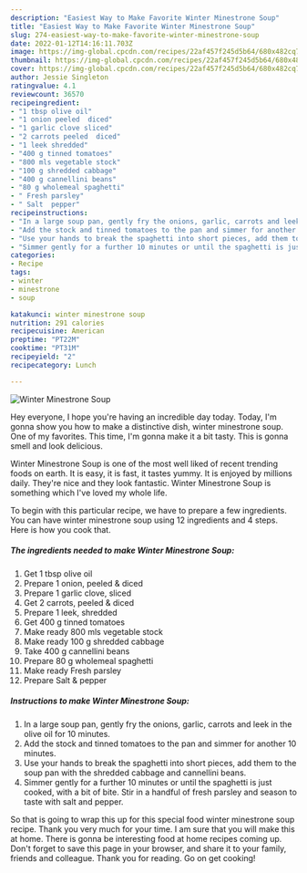 ```yaml
---
description: "Easiest Way to Make Favorite Winter Minestrone Soup"
title: "Easiest Way to Make Favorite Winter Minestrone Soup"
slug: 274-easiest-way-to-make-favorite-winter-minestrone-soup
date: 2022-01-12T14:16:11.703Z
image: https://img-global.cpcdn.com/recipes/22af457f245d5b64/680x482cq70/winter-minestrone-soup-recipe-main-photo.jpg
thumbnail: https://img-global.cpcdn.com/recipes/22af457f245d5b64/680x482cq70/winter-minestrone-soup-recipe-main-photo.jpg
cover: https://img-global.cpcdn.com/recipes/22af457f245d5b64/680x482cq70/winter-minestrone-soup-recipe-main-photo.jpg
author: Jessie Singleton
ratingvalue: 4.1
reviewcount: 36570
recipeingredient:
- "1 tbsp olive oil"
- "1 onion peeled  diced"
- "1 garlic clove sliced"
- "2 carrots peeled  diced"
- "1 leek shredded"
- "400 g tinned tomatoes"
- "800 mls vegetable stock"
- "100 g shredded cabbage"
- "400 g cannellini beans"
- "80 g wholemeal spaghetti"
- " Fresh parsley"
- " Salt  pepper"
recipeinstructions:
- "In a large soup pan, gently fry the onions, garlic, carrots and leek in the olive oil for 10 minutes."
- "Add the stock and tinned tomatoes to the pan and simmer for another 10 minutes."
- "Use your hands to break the spaghetti into short pieces, add them to the soup pan with the shredded cabbage and cannellini beans."
- "Simmer gently for a further 10 minutes or until the spaghetti is just cooked, with a bit of bite. Stir in a handful of fresh parsley and season to taste with salt and pepper."
categories:
- Recipe
tags:
- winter
- minestrone
- soup

katakunci: winter minestrone soup 
nutrition: 291 calories
recipecuisine: American
preptime: "PT22M"
cooktime: "PT31M"
recipeyield: "2"
recipecategory: Lunch

---
```



![Winter Minestrone Soup](https://img-global.cpcdn.com/recipes/22af457f245d5b64/680x482cq70/winter-minestrone-soup-recipe-main-photo.jpg)

Hey everyone, I hope you're having an incredible day today. Today, I'm gonna show you how to make a distinctive dish, winter minestrone soup. One of my favorites. This time, I'm gonna make it a bit tasty. This is gonna smell and look delicious.



Winter Minestrone Soup is one of the most well liked of recent trending foods on earth. It is easy, it is fast, it tastes yummy. It is enjoyed by millions daily. They're nice and they look fantastic. Winter Minestrone Soup is something which I've loved my whole life.


To begin with this particular recipe, we have to prepare a few ingredients. You can have winter minestrone soup using 12 ingredients and 4 steps. Here is how you cook that.

<!--inarticleads1-->

##### The ingredients needed to make Winter Minestrone Soup:

1. Get 1 tbsp olive oil
1. Prepare 1 onion, peeled &amp; diced
1. Prepare 1 garlic clove, sliced
1. Get 2 carrots, peeled &amp; diced
1. Prepare 1 leek, shredded
1. Get 400 g tinned tomatoes
1. Make ready 800 mls vegetable stock
1. Make ready 100 g shredded cabbage
1. Take 400 g cannellini beans
1. Prepare 80 g wholemeal spaghetti
1. Make ready  Fresh parsley
1. Prepare  Salt &amp; pepper




<!--inarticleads2-->

##### Instructions to make Winter Minestrone Soup:

1. In a large soup pan, gently fry the onions, garlic, carrots and leek in the olive oil for 10 minutes.
1. Add the stock and tinned tomatoes to the pan and simmer for another 10 minutes.
1. Use your hands to break the spaghetti into short pieces, add them to the soup pan with the shredded cabbage and cannellini beans.
1. Simmer gently for a further 10 minutes or until the spaghetti is just cooked, with a bit of bite. Stir in a handful of fresh parsley and season to taste with salt and pepper.




So that is going to wrap this up for this special food winter minestrone soup recipe. Thank you very much for your time. I am sure that you will make this at home. There is gonna be interesting food at home recipes coming up. Don't forget to save this page in your browser, and share it to your family, friends and colleague. Thank you for reading. Go on get cooking!

